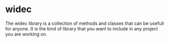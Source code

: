 widec
=====

The widec library is a collection of methods and classes that can be usefull for anyone. It is the kind of 
library that you want to include in any project you are working on.

